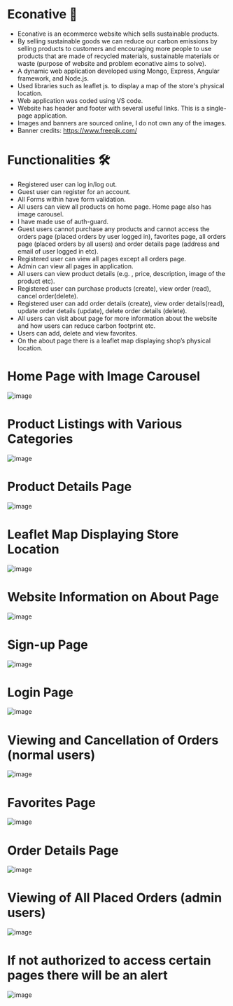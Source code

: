 # Econative 🍃
- Econative is an ecommerce website which sells sustainable products. 
- By selling sustainable goods we can reduce our carbon emissions by selling products to customers and encouraging more people to use products that are made of recycled materials, sustainable materials or waste (purpose of website and problem econative aims to solve).
- A dynamic web application developed using Mongo, Express, Angular framework, and Node.js.
- Used libraries such as leaflet js. to display a map of the store's physical location. 
- Web application was coded using VS code.
- Website has header and footer with several useful links. This is a single-page application.
- Images and banners are sourced online, I do not own any of the images. 
- Banner credits: [https://www.freepik.com/ ](https://www.freepik.com/)


# Functionalities 🛠️
- Registered user can log in/log out.
- Guest user can register for an account.
- All Forms within have form validation.
- All users can view all products on home page. Home page also has image carousel.
- I have made use of auth-guard.
- Guest users cannot purchase any products and cannot access the orders page (placed orders by user logged in), favorites page, all orders page (placed orders by all users) and order details page (address and email of user logged in etc). 
- Registered user can view all pages except all orders page.
- Admin can view all pages in application.
- All users can view product details (e.g. , price, description, image of the product etc).
- Registered user can purchase products (create), view order (read), cancel order(delete).
- Registered user can add order details (create), view order details(read), update order details (update), delete order details (delete).
- All users can visit about page for more information about the website and how users can reduce carbon footprint etc.
- Users can add, delete and view favorites.
- On the about page there is a leaflet map displaying shop’s physical location. 


# Home Page with Image Carousel 
![image](https://user-images.githubusercontent.com/100062535/191733326-0b89cd1c-141a-4c2b-8712-1e0ee9aca7ef.png)

# Product Listings with Various Categories
![image](https://user-images.githubusercontent.com/100062535/191733714-f7ba2d75-e8f7-4a74-90f1-423511f19b2c.png)

# Product Details Page
![image](https://user-images.githubusercontent.com/100062535/191734847-35399029-1792-457d-ba95-e5ec14526032.png)

# Leaflet Map Displaying Store Location
![image](https://user-images.githubusercontent.com/100062535/191735005-a1e627b2-57c7-4cba-82ac-caee451f385b.png)

# Website Information on About Page
![image](https://user-images.githubusercontent.com/100062535/191735195-f7031a8c-4aa0-45ff-96e1-ec430ab01742.png)

# Sign-up Page
![image](https://user-images.githubusercontent.com/100062535/191736326-6f282f47-d482-4fa3-8d9a-c31b5f4a5c13.png)

# Login Page
![image](https://user-images.githubusercontent.com/100062535/191736400-9947e876-0579-444e-a606-847b53d30bcf.png)

# Viewing and Cancellation of Orders (normal users)
![image](https://user-images.githubusercontent.com/100062535/191736664-c7082ca0-5045-4c8f-88d0-db6e876e815e.png)

# Favorites Page
![image](https://user-images.githubusercontent.com/100062535/191736857-f801e7a1-a20d-42e2-b12d-ef9da151dfc5.png)

# Order Details Page
![image](https://user-images.githubusercontent.com/100062535/191738373-29b88411-967f-4556-bb3e-ea35dd2897f9.png)

# Viewing of All Placed Orders (admin users)
![image](https://user-images.githubusercontent.com/100062535/191738632-88a95dcd-0be2-43d6-bec9-f06a1ef37a4c.png)

# If not authorized to access certain pages there will be an alert
![image](https://user-images.githubusercontent.com/100062535/191738949-f6937c01-03fd-4f11-bad0-7b0d64a2acd1.png)
















